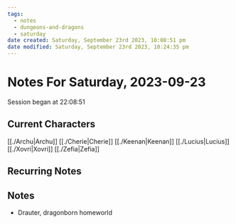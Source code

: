 ```yaml
---
tags:
  - notes
  - dungeons-and-dragons
  - saturday
date created: Saturday, September 23rd 2023, 10:08:51 pm
date modified: Saturday, September 23rd 2023, 10:24:35 pm
---
```


# Notes For Saturday, 2023-09-23
Session began at 22:08:51
## Current Characters
[[./Archu|Archu]]
[[./Cherie|Cherie]]
[[./Keenan|Keenan]]
[[./Lucius|Lucius]]
[[./Xovri|Xovri]]
[[./Zefia|Zefia]]
## Recurring Notes
## Notes
- Drauter, dragonborn homeworld